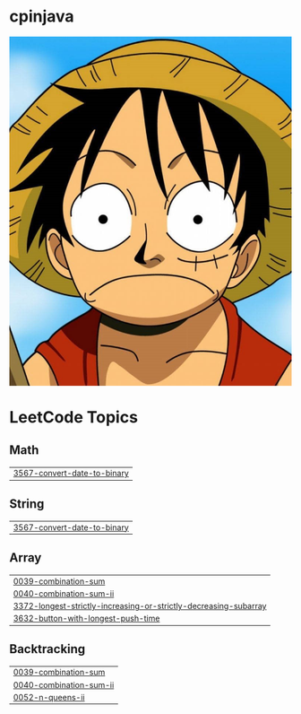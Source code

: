 # cpinjava
<div align="center">
<img hight="300" width="700" alt="GIF" align="center" src="https://github.com/potatooBot/cpinjava/blob/master/lufy1.jpg">
</div>


<!---LeetCode Topics Start-->
# LeetCode Topics
## Math
|  |
| ------- |
| [3567-convert-date-to-binary](https://github.com/potatooBot/cpinjava/tree/master/3567-convert-date-to-binary) |
## String
|  |
| ------- |
| [3567-convert-date-to-binary](https://github.com/potatooBot/cpinjava/tree/master/3567-convert-date-to-binary) |
## Array
|  |
| ------- |
| [0039-combination-sum](https://github.com/potatooBot/cpinjava/tree/master/0039-combination-sum) |
| [0040-combination-sum-ii](https://github.com/potatooBot/cpinjava/tree/master/0040-combination-sum-ii) |
| [3372-longest-strictly-increasing-or-strictly-decreasing-subarray](https://github.com/potatooBot/cpinjava/tree/master/3372-longest-strictly-increasing-or-strictly-decreasing-subarray) |
| [3632-button-with-longest-push-time](https://github.com/potatooBot/cpinjava/tree/master/3632-button-with-longest-push-time) |
## Backtracking
|  |
| ------- |
| [0039-combination-sum](https://github.com/potatooBot/cpinjava/tree/master/0039-combination-sum) |
| [0040-combination-sum-ii](https://github.com/potatooBot/cpinjava/tree/master/0040-combination-sum-ii) |
| [0052-n-queens-ii](https://github.com/potatooBot/cpinjava/tree/master/0052-n-queens-ii) |
<!---LeetCode Topics End-->